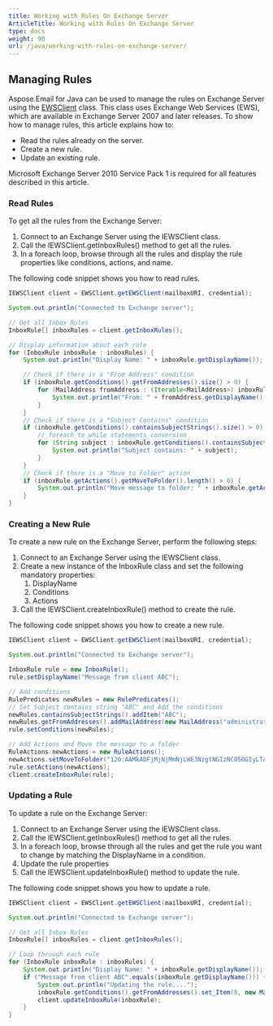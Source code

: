 ```yaml
---
title: Working with Rules On Exchange Server
ArticleTitle: Working with Rules On Exchange Server
type: docs
weight: 90
url: /java/working-with-rules-on-exchange-server/
---
```



## **Managing Rules**
Aspose.Email for Java can be used to manage the rules on Exchange Server using the [EWSClient](https://apireference.aspose.com/email/java/com.aspose.email/ewsclient) class. This class uses Exchange Web Services (EWS), which are available in Exchange Server 2007 and later releases. To show how to manage rules, this article explains how to:

- Read the rules already on the server.
- Create a new rule.
- Update an existing rule.

Microsoft Exchange Server 2010 Service Pack 1 is required for all features described in this article.
### **Read Rules**
To get all the rules from the Exchange Server:

1. Connect to an Exchange Server using the IEWSClient class.
1. Call the IEWSClient.getInboxRules() method to get all the rules.
1. In a foreach loop, browse through all the rules and display the rule properties like conditions, actions, and name.

The following code snippet shows you how to read rules.



~~~Java
IEWSClient client = EWSClient.getEWSClient(mailboxURI, credential);

System.out.println("Connected to Exchange server");

// Get all Inbox Rules
InboxRule[] inboxRules = client.getInboxRules();

// Display information about each rule
for (InboxRule inboxRule : inboxRules) {
    System.out.println("Display Name: " + inboxRule.getDisplayName());

    // Check if there is a "From Address" condition
    if (inboxRule.getConditions().getFromAddresses().size() > 0) {
        for (MailAddress fromAddress : (Iterable<MailAddress>) inboxRule.getConditions().getFromAddresses()) {
            System.out.println("From: " + fromAddress.getDisplayName() + " - " + fromAddress.getAddress());
        }
    }
    // Check if there is a "Subject Contains" condition
    if (inboxRule.getConditions().containsSubjectStrings().size() > 0) {
        // foreach to while statements conversion
        for (String subject : inboxRule.getConditions().containsSubjectStrings()) {
            System.out.println("Subject contains: " + subject);
        }
    }
    // Check if there is a "Move to Folder" action
    if (inboxRule.getActions().getMoveToFolder().length() > 0) {
        System.out.println("Move message to folder: " + inboxRule.getActions().getMoveToFolder());
    }
}
~~~
### **Creating a New Rule**
To create a new rule on the Exchange Server, perform the following steps:

1. Connect to an Exchange Server using the IEWSClient class.
1. Create a new instance of the InboxRule class and set the following mandatory properties:
   1. DisplayName
   1. Conditions
   1. Actions
1. Call the IEWSClient.createInboxRule() method to create the rule.

The following code snippet shows you how to create a new rule.



~~~Java
IEWSClient client = EWSClient.getEWSClient(mailboxURI, credential);

System.out.println("Connected to Exchange server");

InboxRule rule = new InboxRule();
rule.setDisplayName("Message from client ABC");

// Add conditions
RulePredicates newRules = new RulePredicates();
// Set Subject contains string "ABC" and Add the conditions
newRules.containsSubjectStrings().addItem("ABC");
newRules.getFromAddresses().addMailAddress(new MailAddress("administrator@ex2010.local", true));
rule.setConditions(newRules);

// Add Actions and Move the message to a folder
RuleActions newActions = new RuleActions();
newActions.setMoveToFolder("120:AAMkADFjMjNjMmNjLWE3NzgtNGIzNC05OGIyLTAwNTgzNjRhN2EzNgAuAAAAAABbwP+Tkhs0TKx1GMf0D/cPAQD2lptUqri0QqRtJVHwOKJDAAACL5KNAAA=AQAAAA==");
rule.setActions(newActions);
client.createInboxRule(rule);
~~~
### **Updating a Rule**
To update a rule on the Exchange Server:

1. Connect to an Exchange Server using the IEWSClient class.
1. Call the IEWSClient.getInboxRules() method to get all the rules.
1. In a foreach loop, browse through all the rules and get the rule you want to change by matching the DisplayName in a condition.
1. Update the rule properties
1. Call the IEWSClient.updateInboxRule() method to update the rule.

The following code snippet shows you how to update a rule.



~~~Java
IEWSClient client = EWSClient.getEWSClient(mailboxURI, credential);

System.out.println("Connected to Exchange server");

// Get all Inbox Rules
InboxRule[] inboxRules = client.getInboxRules();

// Loop through each rule
for (InboxRule inboxRule : inboxRules) {
    System.out.println("Display Name: " + inboxRule.getDisplayName());
    if ("Message from client ABC".equals(inboxRule.getDisplayName())) {
        System.out.println("Updating the rule....");
        inboxRule.getConditions().getFromAddresses().set_Item(0, new MailAddress("administrator@ex2010.local", true));
        client.updateInboxRule(inboxRule);
    }
}
~~~
